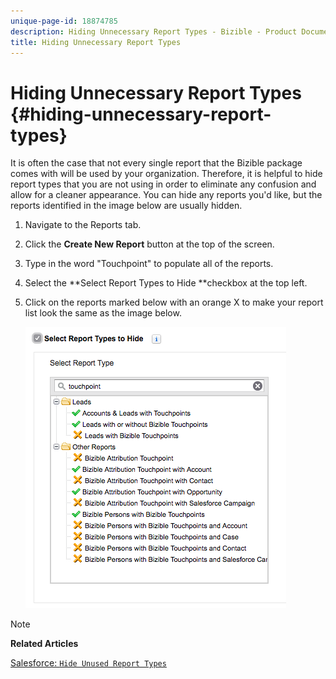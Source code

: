 ```yaml
---
unique-page-id: 18874785
description: Hiding Unnecessary Report Types - Bizible - Product Documentation
title: Hiding Unnecessary Report Types
---
```


# Hiding Unnecessary Report Types {#hiding-unnecessary-report-types}

It is often the case that not every single report that the Bizible package comes with will be used by your organization. Therefore, it is helpful to hide report types that you are not using in order to eliminate any confusion and allow for a cleaner appearance. You can hide any reports you'd like, but the reports identified in the image below are usually hidden.

1. Navigate to the Reports tab.
1. Click the **Create New Report** button at the top of the screen.
1. Type in the word "Touchpoint" to populate all of the reports.   

1. Select the **Select Report Types to Hide **checkbox at the top left.
1. Click on the reports marked below with an orange X to make your report list look the same as the image below.

   ![](assets/1-4.png)

>[!NOTE]
>
>**Related Articles**
>
>[Salesforce: `Hide Unused Report Types`](http://releasenotes.docs.salesforce.com/en-us/spring14/release-notes/rn_analytics_hide_report_types.htm)

